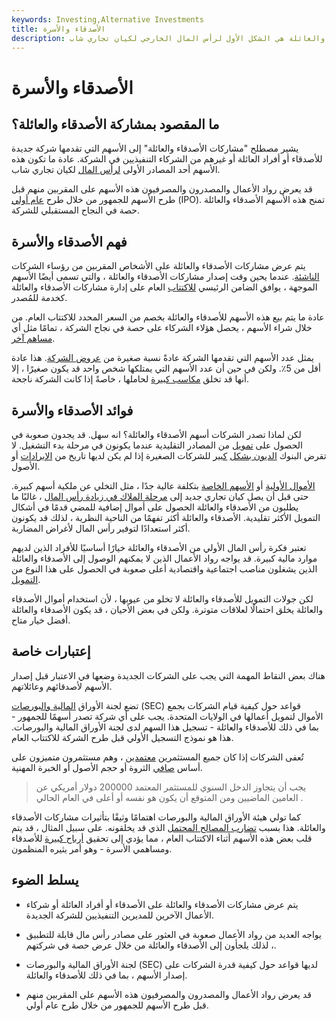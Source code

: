 ```yaml
---
keywords: Investing,Alternative Investments
title: الأصدقاء والأسرة
description: غالبًا ما تكون أسهم الأصدقاء والعائلة هي الشكل الأول لرأس المال الخارجي لكيان تجاري شاب.
---
```


# الأصدقاء والأسرة
## ما المقصود بمشاركة الأصدقاء والعائلة؟

يشير مصطلح "مشاركات الأصدقاء والعائلة" إلى الأسهم التي تقدمها شركة جديدة للأصدقاء أو أفراد العائلة أو غيرهم من الشركاء التنفيذيين في الشركة. عادة ما تكون هذه الأسهم أحد المصادر الأولى [لرأس المال](/capital) لكيان تجاري شاب.

قد يعرض رواد الأعمال والمصدرون والمصرفيون هذه الأسهم على المقربين منهم قبل طرح الأسهم للجمهور من خلال طرح [عام أولي](/ipo) (IPO). تمنح هذه الأسهم الأصدقاء والعائلة حصة في النجاح المستقبلي للشركة.

## فهم الأصدقاء والأسرة

يتم عرض مشاركات الأصدقاء والعائلة على الأشخاص المقربين من رؤساء الشركات [الناشئة](/startup). عندما يحين وقت إصدار مشاركات الأصدقاء والعائلة ، والتي تسمى أيضًا الأسهم الموجهة ، يوافق الضامن الرئيسي [للاكتتاب](/underwriter) العام على إدارة مشاركات الأصدقاء والعائلة كخدمة للمُصدر.

عادة ما يتم بيع هذه الأسهم للأصدقاء والعائلة بخصم من السعر المحدد للاكتتاب العام. من خلال شراء الأسهم ، يحصل هؤلاء الشركاء على حصة في نجاح الشركة ، تمامًا مثل أي [مساهم آخر](/shareholder).

يمثل عدد الأسهم التي تقدمها الشركة عادةً نسبة صغيرة من [عروض الشركة](/offering). هذا عادة أقل من 5٪. ولكن في حين أن عدد الأسهم التي يمتلكها شخص واحد قد يكون صغيرًا ، إلا أنها قد تخلق [مكاسب كبيرة](/gain) لحاملها ، خاصةً إذا كانت الشركة ناجحة.

## فوائد الأصدقاء والأسرة

لكن لماذا تصدر الشركات أسهم الأصدقاء والعائلة؟ انه سهل. قد يجدون صعوبة في الحصول على [تمويل](/financing) من المصادر التقليدية عندما يكونون في مرحلة بدء التشغيل. لا تقرض البنوك [الديون بشكل](/debtfinancing) [كبير](/debtfinancing) للشركات الصغيرة إذا لم يكن لديها تاريخ من [الإيرادات](/revenue) أو الأصول.

[الأموال الأولية](/seedcapital) أو [الأسهم الخاصة](/privateequity) بتكلفة عالية جدًا ، مثل التخلي عن ملكية أسهم كبيرة. حتى قبل أن يصل كيان تجاري جديد إلى [مرحلة الملاك في زيادة رأس المال](/angelinvestor) ، غالبًا ما يطلبون من الأصدقاء والعائلة الحصول على أموال إضافية للمضي قدمًا في أشكال التمويل الأكثر تقليدية. الأصدقاء والعائلة أكثر تفهمًا من الناحية النظرية ، لذلك قد يكونون أكثر استعدادًا لتوفير رأس المال لأغراض المضاربة.

تعتبر فكرة رأس المال الأولي من الأصدقاء والعائلة خيارًا أساسيًا للأفراد الذين لديهم موارد مالية كبيرة. قد يواجه رواد الأعمال الذين لا يمكنهم الوصول إلى الأصدقاء والعائلة الذين يشغلون مناصب اجتماعية واقتصادية أعلى صعوبة في الحصول على هذا النوع من [التمويل](/financing).

لكن جولات التمويل للأصدقاء والعائلة لا تخلو من عيوبها ، لأن استخدام أموال الأصدقاء والعائلة يخلق احتمالًا لعلاقات متوترة. ولكن في بعض الأحيان ، قد يكون الأصدقاء والعائلة أفضل خيار متاح.

## إعتبارات خاصة

هناك بعض النقاط المهمة التي يجب على الشركات الجديدة وضعها في الاعتبار قبل إصدار الأسهم لأصدقائهم وعائلاتهم.

تضع لجنة الأوراق [المالية والبورصات](/sec) (SEC) قواعد حول كيفية قيام الشركات بجمع الأموال لتمويل أعمالها في الولايات المتحدة. يجب على أي شركة تصدر أسهمًا للجمهور - بما في ذلك للأصدقاء والعائلة - تسجيل هذا السهم لدى لجنة الأوراق المالية والبورصات. هذا هو نموذج التسجيل الأولي قبل طرح الشركة للاكتتاب العام.

تُعفى الشركات إذا كان جميع المستثمرين [معتمدين](/accreditedinvestor) ، وهم مستثمرون متميزون على أساس [صافي](/networth) الثروة أو حجم الأصول أو الخبرة المهنية.

> يجب أن يتجاوز الدخل السنوي للمستثمر المعتمد 200000 دولار أمريكي عن العامين الماضيين ومن المتوقع أن يكون هو نفسه أو أعلى في العام الحالي .

>

كما تولي هيئة الأوراق المالية والبورصات اهتمامًا وثيقًا بتأثيرات مشاركات الأصدقاء والعائلة. هذا بسبب [تضارب المصالح المحتمل](/conflict-of-interest) الذي قد يخلقونه. على سبيل المثال ، قد يتم قلب بعض هذه الأسهم أثناء الاكتتاب العام ، مما يؤدي إلى تحقيق [أرباح كبيرة](/profit) للأصدقاء ومساهمي الأسرة - وهو أمر يثيره المنظمون.

## يسلط الضوء

- يتم عرض مشاركات الأصدقاء والعائلة على الأصدقاء أو أفراد العائلة أو شركاء الأعمال الآخرين للمديرين التنفيذيين للشركة الجديدة.

- يواجه العديد من رواد الأعمال صعوبة في العثور على مصادر رأس مال قابلة للتطبيق ، لذلك يلجأون إلى الأصدقاء والعائلة من خلال عرض حصة في شركتهم.

- لجنة الأوراق المالية والبورصات (SEC) لديها قواعد حول كيفية قدرة الشركات على إصدار الأسهم ، بما في ذلك للأصدقاء والعائلة.

- قد يعرض رواد الأعمال والمصدرون والمصرفيون هذه الأسهم على المقربين منهم قبل طرح الأسهم للجمهور من خلال طرح عام أولي.

